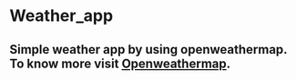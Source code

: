 # Weather_app
## Simple weather app by using openweathermap. To know more visit [Openweathermap](https://openweathermap.org/api).
